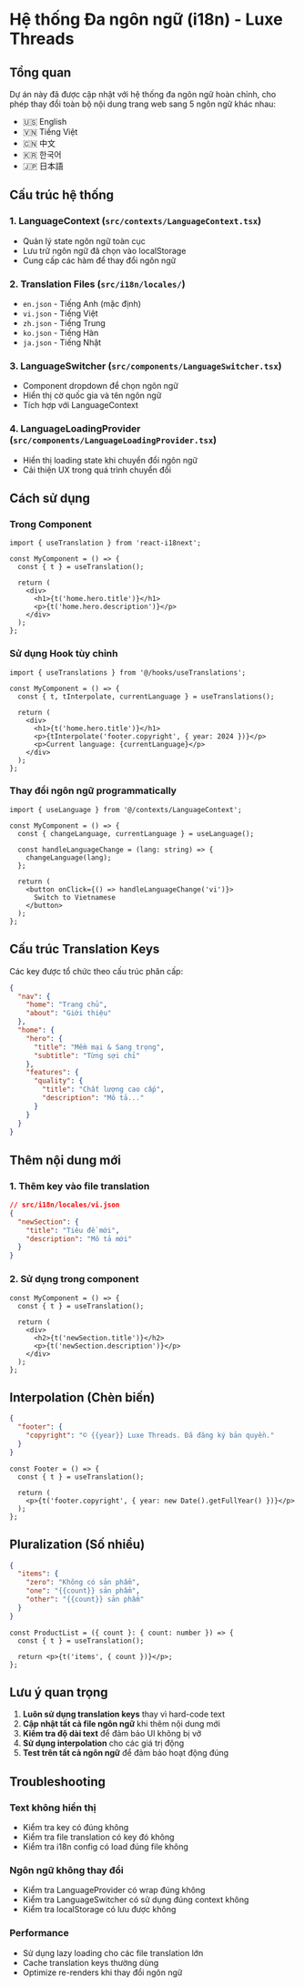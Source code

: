 # Hệ thống Đa ngôn ngữ (i18n) - Luxe Threads

## Tổng quan

Dự án này đã được cập nhật với hệ thống đa ngôn ngữ hoàn chỉnh, cho phép thay đổi toàn bộ nội dung trang web sang 5 ngôn ngữ khác nhau:
- 🇺🇸 English
- 🇻🇳 Tiếng Việt  
- 🇨🇳 中文
- 🇰🇷 한국어
- 🇯🇵 日本語

## Cấu trúc hệ thống

### 1. LanguageContext (`src/contexts/LanguageContext.tsx`)
- Quản lý state ngôn ngữ toàn cục
- Lưu trữ ngôn ngữ đã chọn vào localStorage
- Cung cấp các hàm để thay đổi ngôn ngữ

### 2. Translation Files (`src/i18n/locales/`)
- `en.json` - Tiếng Anh (mặc định)
- `vi.json` - Tiếng Việt
- `zh.json` - Tiếng Trung
- `ko.json` - Tiếng Hàn
- `ja.json` - Tiếng Nhật

### 3. LanguageSwitcher (`src/components/LanguageSwitcher.tsx`)
- Component dropdown để chọn ngôn ngữ
- Hiển thị cờ quốc gia và tên ngôn ngữ
- Tích hợp với LanguageContext

### 4. LanguageLoadingProvider (`src/components/LanguageLoadingProvider.tsx`)
- Hiển thị loading state khi chuyển đổi ngôn ngữ
- Cải thiện UX trong quá trình chuyển đổi

## Cách sử dụng

### Trong Component

```tsx
import { useTranslation } from 'react-i18next';

const MyComponent = () => {
  const { t } = useTranslation();
  
  return (
    <div>
      <h1>{t('home.hero.title')}</h1>
      <p>{t('home.hero.description')}</p>
    </div>
  );
};
```

### Sử dụng Hook tùy chỉnh

```tsx
import { useTranslations } from '@/hooks/useTranslations';

const MyComponent = () => {
  const { t, tInterpolate, currentLanguage } = useTranslations();
  
  return (
    <div>
      <h1>{t('home.hero.title')}</h1>
      <p>{tInterpolate('footer.copyright', { year: 2024 })}</p>
      <p>Current language: {currentLanguage}</p>
    </div>
  );
};
```

### Thay đổi ngôn ngữ programmatically

```tsx
import { useLanguage } from '@/contexts/LanguageContext';

const MyComponent = () => {
  const { changeLanguage, currentLanguage } = useLanguage();
  
  const handleLanguageChange = (lang: string) => {
    changeLanguage(lang);
  };
  
  return (
    <button onClick={() => handleLanguageChange('vi')}>
      Switch to Vietnamese
    </button>
  );
};
```

## Cấu trúc Translation Keys

Các key được tổ chức theo cấu trúc phân cấp:

```json
{
  "nav": {
    "home": "Trang chủ",
    "about": "Giới thiệu"
  },
  "home": {
    "hero": {
      "title": "Mềm mại & Sang trọng",
      "subtitle": "Từng sợi chỉ"
    },
    "features": {
      "quality": {
        "title": "Chất lượng cao cấp",
        "description": "Mô tả..."
      }
    }
  }
}
```

## Thêm nội dung mới

### 1. Thêm key vào file translation

```json
// src/i18n/locales/vi.json
{
  "newSection": {
    "title": "Tiêu đề mới",
    "description": "Mô tả mới"
  }
}
```

### 2. Sử dụng trong component

```tsx
const MyComponent = () => {
  const { t } = useTranslation();
  
  return (
    <div>
      <h2>{t('newSection.title')}</h2>
      <p>{t('newSection.description')}</p>
    </div>
  );
};
```

## Interpolation (Chèn biến)

```json
{
  "footer": {
    "copyright": "© {{year}} Luxe Threads. Đã đăng ký bản quyền."
  }
}
```

```tsx
const Footer = () => {
  const { t } = useTranslation();
  
  return (
    <p>{t('footer.copyright', { year: new Date().getFullYear() })}</p>
  );
};
```

## Pluralization (Số nhiều)

```json
{
  "items": {
    "zero": "Không có sản phẩm",
    "one": "{{count}} sản phẩm",
    "other": "{{count}} sản phẩm"
  }
}
```

```tsx
const ProductList = ({ count }: { count: number }) => {
  const { t } = useTranslation();
  
  return <p>{t('items', { count })}</p>;
};
```

## Lưu ý quan trọng

1. **Luôn sử dụng translation keys** thay vì hard-code text
2. **Cập nhật tất cả file ngôn ngữ** khi thêm nội dung mới
3. **Kiểm tra độ dài text** để đảm bảo UI không bị vỡ
4. **Sử dụng interpolation** cho các giá trị động
5. **Test trên tất cả ngôn ngữ** để đảm bảo hoạt động đúng

## Troubleshooting

### Text không hiển thị
- Kiểm tra key có đúng không
- Kiểm tra file translation có key đó không
- Kiểm tra i18n config có load đúng file không

### Ngôn ngữ không thay đổi
- Kiểm tra LanguageProvider có wrap đúng không
- Kiểm tra LanguageSwitcher có sử dụng đúng context không
- Kiểm tra localStorage có lưu được không

### Performance
- Sử dụng lazy loading cho các file translation lớn
- Cache translation keys thường dùng
- Optimize re-renders khi thay đổi ngôn ngữ
